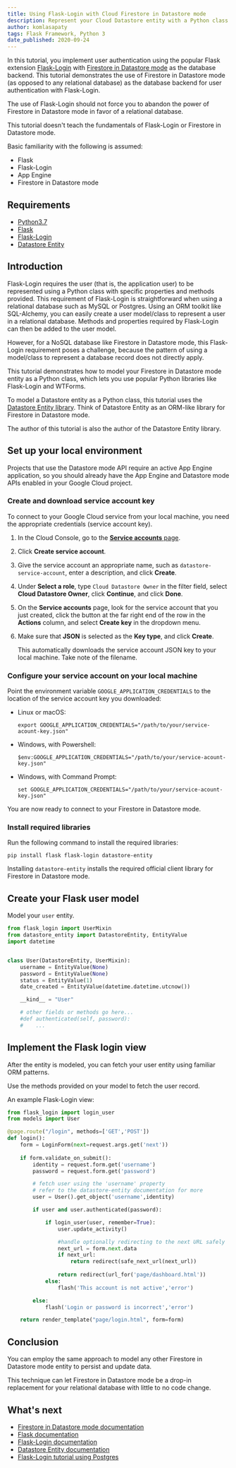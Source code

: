 ```yaml
---
title: Using Flask-Login with Cloud Firestore in Datastore mode
description: Represent your Cloud Datastore entity with a Python class and use this for Flask-Login user management.
author: komlasapaty
tags: Flask Framework, Python 3
date_published: 2020-09-24
---
```


In this tutorial, you implement user authentication using the popular Flask extension [Flask-Login](https://flask-login.readthedocs.io) with
[Firestore in Datastore mode](https://cloud.google.com/datastore/docs/datastore-api-tutorial) as the database backend. This tutorial demonstrates the use of 
Firestore in Datastore mode (as opposed to any relational database) as the database backend for user authentication with Flask-Login.

The use of Flask-Login should not force you to abandon the power of Firestore in Datastore mode in favor of a relational database.

This tutorial doesn't teach the fundamentals of Flask-Login or Firestore in Datastore mode.

Basic familiarity with the following is assumed:

- Flask
- Flask-Login
- App Engine
- Firestore in Datastore mode

## Requirements

-  [Python3.7](https://www.python.org/downloads/) 
-  [Flask](https://github.com/pallets/flask) 
-  [Flask-Login](https://flask-login.readthedocs.io) 
-  [Datastore Entity](https://datastore-entity.readthedocs.io)  

## Introduction

Flask-Login requires the user (that is, the application user) to be represented using a Python class with specific properties and methods provided. This 
requirement of Flask-Login is straightforward when using a relational database such as MySQL or Postgres. Using an ORM toolkit like SQL-Alchemy, you can easily 
create a user model/class to represent a user in a relational database. Methods and properties required by Flask-Login can then be added to the user model.

However, for a NoSQL database like Firestore in Datastore mode, this Flask-Login requirement poses a challenge, because the pattern of using a model/class to 
represent a database record does not directly apply.  

This tutorial demonstrates how to model your Firestore in Datastore mode entity as a Python class, which lets you use popular Python libraries like 
Flask-Login and WTForms.  

To model a Datastore entity as a Python class, this tutorial uses the [Datastore Entity library](https://datastore-entity.readthedocs.io). Think of Datastore 
Entity as an ORM-like library for Firestore in Datastore mode. 

The author of this tutorial is also the author of the Datastore Entity library.  

## Set up your local environment

Projects that use the Datastore mode API require an active App Engine application, so you should already have the App Engine and Datastore mode APIs enabled in
your Google Cloud project.  

### Create and download service account key

To connect to your Google Cloud service from your local machine, you need the appropriate credentials (service account key).

1.  In the Cloud Console, go to the [**Service accounts** page](https://console.cloud.google.com/iam-admin/serviceaccounts).
1.  Click **Create service account**.
1.  Give the service account an appropriate name, such as `datastore-service-account`, enter a description, and click **Create**.
1.  Under **Select a role**, type `Cloud Datastore Owner` in the filter field, select **Cloud Datastore Owner**, click **Continue**, and click **Done**.
1.  On the **Service accounts** page, look for the service account that you just created, click the button at the far right end of the row in the
    **Actions** column, and select **Create key** in the dropdown menu. 
1.  Make sure that **JSON** is selected as the **Key type**, and click **Create**.

    This automatically downloads the service account JSON key to your local machine. Take note of the filename.

### Configure your service account on your local machine

Point the environment variable `GOOGLE_APPLICATION_CREDENTIALS` to the location of the service account key you downloaded:

* Linux or macOS:

      export GOOGLE_APPLICATION_CREDENTIALS="/path/to/your/service-acount-key.json"
 
* Windows, with Powershell:

      $env:GOOGLE_APPLICATION_CREDENTIALS="/path/to/your/service-acount-key.json"

* Windows, with Command Prompt:
    
      set GOOGLE_APPLICATION_CREDENTIALS="/path/to/your/service-acount-key.json"  

You are now ready to connect to your Firestore in Datastore mode.

### Install required libraries

Run the following command to install the required libraries:

    pip install flask flask-login datastore-entity

Installing `datastore-entity` installs the required official client library for Firestore in Datastore mode.

## Create your Flask user model

Model your `user` entity.

```python
from flask_login import UserMixin
from datastore_entity import DatastoreEntity, EntityValue
import datetime


class User(DatastoreEntity, UserMixin):
    username = EntityValue(None)
    password = EntityValue(None)
    status = EntityValue(1)
    date_created = EntityValue(datetime.datetime.utcnow())

    __kind__ = "User"

    # other fields or methods go here...
    #def authenticated(self, password):
    #    ...
```

## Implement the Flask login view

After the entity is modeled, you can fetch your user entity using familiar ORM patterns.

Use the methods provided on your model to fetch the user record.

An example Flask-Login view:

```python
from flask_login import login_user
from models import User

@page.route("/login", methods=['GET','POST'])
def login():
    form = LoginForm(next=request.args.get('next'))
    
    if form.validate_on_submit():
        identity = request.form.get('username')
        password = request.form.get('password')

        # fetch user using the 'username' property
        # refer to the datastore-entity documentation for more
        user = User().get_object('username',identity)

        if user and user.authenticated(password):

            if login_user(user, remember=True):
                user.update_activity()

                #handle optionally redirecting to the next URL safely
                next_url = form.next.data
                if next_url:
                    return redirect(safe_next_url(next_url))
                
                return redirect(url_for('page/dashboard.html'))
            else:
                flash('This account is not active','error')

        else: 
            flash('Login or password is incorrect','error')

    return render_template("page/login.html", form=form)
```

## Conclusion

You can employ the same approach to model any other Firestore in Datastore mode entity to persist and update data.

This technique can let Firestore in Datastore mode be a drop-in replacement for your relational database with little to no code change.


## What's next

-  [Firestore in Datastore mode documentation](https://cloud.google.com/datastore)
-  [Flask documentation](https://flask.palletsprojects.com/en/1.1.x/)
-  [Flask-Login documentation](https://flask-login.readthedocs.io) 
-  [Datastore Entity documentation](https://datastore-entity.readthedocs.io)
-  [Flask-Login tutorial using Postgres](https://hackersandslackers.com/flask-login-user-authentication)
